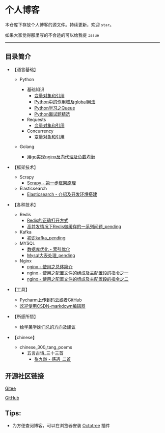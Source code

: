 # 个人博客

本仓库下存放个人博客的源文件。持续更新，欢迎 `star`。

如果大家觉得那里写的不合适的可以给我提 `Issue`

---

## 目录简介

- 【语言基础】
    - Python
        - 基础知识
            - [变量对象和引用](./src/leetcode/misc/leet_zh_1106/Solution.java)
            - [Python中的作用域及global用法](./src/leetcode/misc/leet_zh_1107/Solution.java)
            - [Python学习之Queue](./src/leetcode/misc/leet_zh_1107/Solution.java)
            - [Python面试题精选](./src/leetcode/misc/leet_zh_1107/Solution.java)
        - Requests
            - [变量对象和引用](./src/leetcode/misc/leet_zh_1106/Solution.java)
        - Concurrency
            - [变量对象和引用](./src/leetcode/misc/leet_zh_1106/Solution.java)
    
    - Golang
        - [用go实现nginx反向代理及负载均衡](./src/leetcode/misc/leet_zh_1106/Solution.java)

- 【框架技术】
    - Scrapy
        - [Scrapy - 第一步框架原理](./src/leetcode/misc/leet_zh_1107/Solution.java)
    - Elasticsearch
        - [Elasticsearch - 介绍及开发环境搭建](./src/leetcode/misc/leet_zh_1107/Solution.java)

- 【各种技术】
    - Redis
        - [Redis的正确打开方式](./src/leetcode/dynamic_programming/zh_70_climbing_stairs/Solution.java)
        - [高并发情况下Redis做缓存的一系列问题_pending](./src/leetcode/dynamic_programming/zh_70_climbing_stairs/Solution.java)
    - Kafka
        - [初识kafka_pending](./src/leetcode/dynamic_programming/zh_70_climbing_stairs/Solution.java)
    - MYSQL
        - [数据库优化 - 索引优化](./src/leetcode/dynamic_programming/zh_53_maximum_subarray/Solution.java)
        - [Mysql大表处理_pending](./src/leetcode/dynamic_programming/zh_53_maximum_subarray/Solution.java)
    - Nginx
        - [nginx - 使用之总体简介](./src/leetcode/dynamic_programming/zh_53_maximum_subarray/Solution.java)
        - [nginx - 使用之配置文件的组成及主配置段的指令之一](./src/leetcode/dynamic_programming/zh_53_maximum_subarray/Solution.java)
        - [nginx - 使用之配置文件的组成及主配置段的指令之二](./src/leetcode/dynamic_programming/zh_53_maximum_subarray/Solution.java)

- 【工具】
    - [Pycharm上传到码云或者GitHub](./src/leetcode/dynamic_programming/zh_70_climbing_stairs/Solution.java)
    - [欢迎使用CSDN-markdown编辑器](./src/leetcode/dynamic_programming/zh_70_climbing_stairs/Solution.java)
 
- 【所感所悟】
    - [给学弟学妹们总的方向及建议](./src/leetcode/dynamic_programming/zh_70_climbing_stairs/Solution.java)

- 【chinese】
    - chinese_300_tang_poems
        - 五言古诗_三十三首
            - [张九龄 - 感遇_二首](./src/leetcode/dynamic_programming/zh_70_climbing_stairs/Solution.java)


## 开源社区链接

[Gitee](https://gitee.com/hackfun)

[GitHub](https://github.com/hackfengJam)

## Tips:

- 为方便查阅博客，可以在浏览器安装 [Octotree](https://github.com/buunguyen/octotree) 插件
